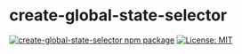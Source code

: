 # create-global-state-selector

[![create-global-state-selector npm package](https://github.com/ashish-r/create-global-state-selector/actions/workflows/release-package.yml/badge.svg)](https://github.com/ashish-r/create-global-state-selector/actions/workflows/release-package.yml)
[![License: MIT](https://img.shields.io/badge/License-MIT-yellow.svg)](https://github.com/ashish-r/create-global-state-selector/blob/master/LICENSE)
